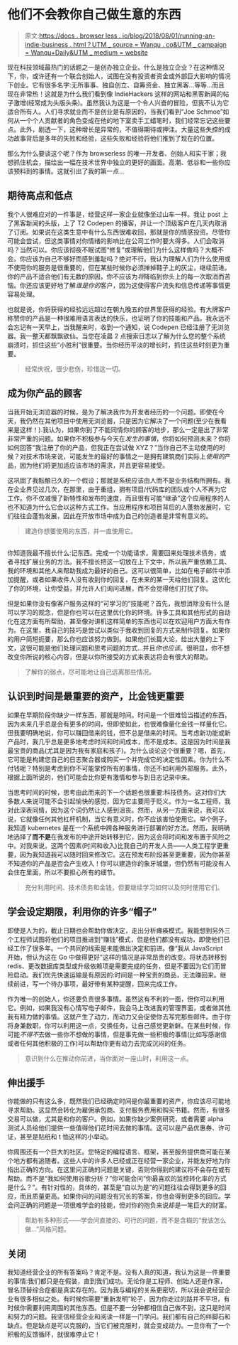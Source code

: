 # 他们不会教你自己做生意的东西

> 原文:[https://docs . browser less . io/blog/2018/08/01/running-an-indie-business . html？UTM _ source = Wanqu . co&UTM _ campaign = Wanqu+Daily&UTM _ medium = website](https://docs.browserless.io/blog/2018/08/01/running-an-indie-business.html?utm_source=wanqu.co&utm_campaign=Wanqu+Daily&utm_medium=website)

 现在科技领域最热门的话题之一是创办独立企业。什么是独立企业？在这种情况下，你，或许还有一个联合创始人，试图在没有投资者资金或外部巨大影响的情况下创业。它有很多名字:无所事事、独自创立、自筹资金、独立黑客...等等...而且现在非常热！这就是为什么我们看到像 IndieHackers 这样的网站和黑客新闻的帖子激增(经常成为头版头条)。虽然我认为这是一个令人兴奋的冒险，但我不认为它适合所有人。人们寻求就业而不是创业是有原因的，当我们看到“Joe Schmoe”如何从一个个人贡献者的角色变成在他的地下室卖手工蜡笔时，我们经常忘记这些要点。此外，剧透一下，这种增长是异常的，不值得期待或押注。大量这些失控的成功故事背后是多年的失败和经验，这些失败和经验将他们推到了现在的位置。

那么为什么要谈这个呢？作为 browserless 的唯一开发者、创始人和实干家；我想抓住机会，描绘出一幅在技术世界中独立的更好的画面。高潮、低谷和一些你应该预料到的事情。这就引出了我的第一点...

## [](#expect-high-highs-and-low-lows)期待高点和低点

我个人很难应对的一件事是，经营这样一家企业就像坐过山车一样。我让 post 上了黑客新闻的头版，上了 T2 Codepen 的播客，并让一个顶级客户在几天内取消了订阅。如果说在这类生意中有什么东西很难收回，那就是你的情感投资。尽管你可能会尝试，但这类事情对你情绪的影响比在公司工作时要大得多。人们会取消吗？当然可以。你应该彻夜不眠试图“修复”或理解他们为什么这样做吗？大概不会。你应该为自己不够好而感到羞耻吗？绝对不行。我认为理解人们为什么使用或不使用你的服务是很重要的，但在某些时候你必须掸掉鞋子上的灰尘，继续前进。你的产品不适合他们有无数的原因，你不应该为*将*降临到你头上的每一次取消而苦恼。你还应该更好地了解*谁是你的*客户，因为这使得客户流失和信息传递等事情更容易处理。

也就是说，你将获得的经验远远超过在朝九晚五的世界里获得的经验。有大牌客户称赞你的产品是一种很难用语言表达的快乐，也证明了你的技能和产品。我永远不会忘记有一天早上，当我醒来时，收到一个通知，说 Codepen 已经注册了无浏览器。我一整天都飘飘欲仙。当您在凌晨 2 点搜索日志以了解为什么您的整个系统崩溃时，抓住这些“小胜利”很重要。当你经历平淡的增长时，抓住这些时刻更为重要。

> 经常庆祝，很少悲伤，珍惜这一切。

## [](#be-a-customer-of-your-product)成为你产品的顾客

当我开始无浏览器的时候，是为了解决我作为开发者经历的一个问题。即使在今天，我仍然在其他项目中使用无浏览器，只是因为它解决了一个问题(至少在我看来是这样！).我认为，如果你到了不能同情你的顾客的地步，那么一定是出了非常非常严重的问题。如果你不积极参与今天在*发生的事情*，你将如何预测未来？你将如何回答“我注册了你的产品，但我正在尝试做 XYZ？”当你自己不主动使用的时候？对技术市场来说，可能发生的最好的事情之一是拥有建筑商们实际上*使用的*产品，因为他们将更加适应该市场的需求，并且更容易接受。

这巩固了我酝酿已久的一个假设；那就是系统应该由人而不是业务结构所拥有。我在企业界见过几次，在那里，由于重组，拥有项目/代码库的团队或个人不再为它工作。你不仅减慢了新特性和发布的速度，而且很有可能“继承”这个应用程序的人也不知道为什么它会以这种方式工作。当应用程序和项目背后的人蓬勃发展时，它们往往会蓬勃发展，因此在开放市场中成为自己的创造者是非常有意义的。

> 建造你想要使用的东西，并一直使用它。

## [](#be-prepared-to-suck-at-a-lot-of-things-and-optimize-your-surroundings)

你知道我最不擅长什么:记东西。完成一个功能请求，需要回来处理技术债务，或者寻找扩展业务的方法。我不擅长把这一切放在上下文中，所以我严重依赖工具、我的环境和其他人来帮助我成为最好的自己。这可以很简单，比如在电子邮件中添加提醒，或者如果收件人没有收到你的回复，在未来的某一天给他们回复。这优化了你的环境，让你受益，并允许人们询问进展，而不会觉得他们打扰了你。

但是如果你没有像客户服务这样的“可学习的”技能呢？首先，我想消除没有什么是可以学习的观念，但是你也可以在这里优化你的环境。许多工具和其他形式的自动化在这方面有所帮助，甚至像对讲机这样简单的东西也可以在欢迎用户方面大有作为。在这里，我自己的技巧是尝试以类似于我收到回复的方式来制作回复。如果你的用户简短扼要，那么你也应该努力做到。如果他们长篇大论，给出大量的上下文，这很可能是他们处理问题和思考问题的方式...并且*你也应该*。很明显，你不想改变你所说的核心内容，但是以你所接受的方式来表达将会有很大的帮助。

> 了解你的弱点，尽可能地让自己远离那些情况。

## [](#realize-that-time-is-a-most-crucial-asset-likely-more-so-than-money)认识到时间是最重要的资产，比金钱更重要

如果在早期阶段你缺少一样东西，那就是时间。时间是一个很难恰当描述的东西，因为未来几乎总是会有更多的时间，但即使如此，也很难像量化金钱一样量化它。但我要明确地说，你可以赚回借来的钱，但不总是借来的时间。当考虑新功能或新产品时，我几乎总是更多地考虑时间和时间成本，而不是成本。这是因为时间是我最宝贵的商品(尤其是因为我有家庭和孩子)。为什么谈论这个很重要？嗯，首先，它可能是构建您自己的日志聚合器或购买一个并完成它的决定性因素。你为什么不付钱呢？特别是考虑到你不可能掌控所有的事情，你还不如利用外部服务。此外，根据上面所说的，他们可能会比你更有激情和参与到日志记录中来。

当思考时间的时候，思考由此而来的下一个话题也很重要:科技债务。这对你们大多数人来说可能不会引起愉快的感觉，因为它主要用于贬义。作为一名工程师，我对此深表同情，因为这个词仍然让人感到沮丧。然而，从另一方面来说，我可以说，它就像任何其他杠杆机制，当它有意义时，你不应该害怕使用它。举个例子，我知道 kubernetes 是在一个系统中跨各种服务进行部署的好方法。然而，我明确地选择了**而不是**在我发布的中途开始转移到它，因为这会将时间和发布置于风险之中。对我来说，这两个因素(时间和收入)比我自己的开发人员——人类工程学更重要，因为我知道我可以随时回来修改它。这在预发布阶段甚至更重要，因为你甚至不知道你的产品是否会产生收入！你可以建造你的象牙城堡，但仍然有可能没有人会住在里面，所以不要担心所有的细节。

> 充分利用时间、技术债务和金钱，但要继续学习如何以及何时使用它们。

## [](#learn-to-set-deadlines-and-leverage-your-many-hats)学会设定期限，利用你的许多“帽子”

即使是人为的，截止日期也会帮助你做决定，走出分析瘫痪模式。我能想到另外三个工程师试图将他们的项目推进到“赚钱”模式，但是他们都没有成功，即使他们已经工作了很多年。一个共同的线索是未能做出决定和前进。像“我从 JavaScript 开始，但认为这在 Go 中做得更好”这样的情况是非常昂贵的改变。将状态转移到 redis、更改数据库类型或升级依赖项是需要完成的任务，但是不要因为它们而冒险启动。我们优先快速运输是有原因的:时间是一种宝贵的商品，无法赚回来。继续前进，写一个待办事项，最好带有某种提醒，回来完成工作。

作为唯一的创始人，你还要负责很多事情。虽然这有不利的一面，但你可以利用它。例如，如果我没有心情写电子邮件，我会马上改进我的管理界面，或者做其他我有精力做的事情。这就产生了动力，而动力又会促使你去写完那些邮件。由于你将身兼数职，你可以利用这一点，交换任务，让自己感觉更新鲜。在某些时候，你可能*不得不*去做一些你不想做的事情，但是事先做一些积极的事情(比如写感谢信或者任何其他积极的工作)可以帮助你更有动力去完成沉闷的任务。

> 意识到什么在推动你前进，当你面对一座山时，利用这一点。

## [](#reach-out-for-help)伸出援手

你能做的只有这么多，既然我们已经确定时间是你最重要的资产，你应该尽可能地寻求帮助。这显然会转化为雇佣承包商、支付服务费用和购买书籍。然而，有很多交易可以做，尤其是和你的客户。例如，如果你缺少案例研究，或者需要 alpha 测试人员给他们提供一些值得他们花时间去做的事情。这可以是产品优惠券、许可证，甚至是贴纸和 t 恤这样的小举动。

你周围还有一个巨大的社区。您特定的编程语言、框架，甚至服务提供商可能在某个地方都有追随者。这些人中的许多人已经或正在经营一家企业，并能友好地为你指出正确的方向。在这里问正确的问题是关键，否则你得到的建议将不会存在或有帮助。而不是“我如何使用谷歌分析？”你可能会问“你最喜欢的监控转化率的方式是什么？”。有针对性的，具体的，甚至是“自以为是”的问题往往会得到更多的回应，而且质量更高。如果你问的问题没有冗长的答案，你也会得到更多的回应。学会问正确的问题是一项很难学会的技能，但对你的抱负来说却是一笔巨大的财富。

> 帮助有多种形式——学会问直接的、可行的问题，而不是含糊的“我该怎么做…”风格问题。

## [](#closing)关闭

我知道经营企业的所有答案吗？肯定不是。没有人真的知道，我认为这是一件重要的事情:我们都只是在假装，直到我们成功。无论你是工程师、创始人还是作家，冒名顶替综合症都是真实存在的。因为我与编程的关系更密切，所以我会说经营企业有很多相似之处。有时候你需要“重新发明”轮子，因为你走过的路并不平坦，有时候你需要利用周围的其他东西。但是不要一分钟都相信自己做不到，这只是时间和努力的问题。我坚信经营企业和阅读一样是一门学问。我们都有自己的绊脚石和缺点。但是缺点是可以克服的，当它们被克服时，就会变成动力。一旦你有了一个积极的反馈循环，就很难停止它！